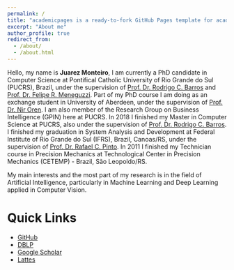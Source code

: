 ```yaml
---
permalink: /
title: "academicpages is a ready-to-fork GitHub Pages template for academic personal websites"
excerpt: "About me"
author_profile: true
redirect_from: 
  - /about/
  - /about.html
---
```


Hello, my name is **Juarez Monteiro**, I am currently a PhD candidate in Computer Science at Pontifical Catholic University of Rio Grande do Sul (PUCRS), Brazil, under the supervision of [Prof. Dr. Rodrigo C. Barros](https://scholar.google.com/citations?user=2vo62sIAAAAJ&hl) and [Prof. Dr. Felipe R. Meneguzzi](https://scholar.google.com/citations?user=uFEbojwAAAAJ&hl).
Part of my PhD course I am doing as an exchange student in University of Aberdeen, under the supervision of [Prof. Dr. Nir Oren](https://scholar.google.com/citations?user=dBcYZecAAAAJ&hl).
I am also member of the Research Group on Business Intelligence (GPIN) here at PUCRS.
In 2018 I finished my Master in Computer Science at PUCRS, also under the supervision of [Prof. Dr. Rodrigo C. Barros](https://scholar.google.com/citations?user=2vo62sIAAAAJ&hl).
I finished my graduation in System Analysis and Development at Federal Institute of Rio Grande do Sul (IFRS), Brazil, Canoas/RS, under the supervision of [Prof. Dr. Rafael C. Pinto](https://scholar.google.com/citations?user=-YrXzz4AAAAJ).
In 2011 I finished my Technician course in Precision Mechanics at Technological Center in Precision Mechanics (CETEMP) - Brazil, São Leopoldo/RS.

My main interests and the most part of my research is in the field of Artificial Intelligence, particularly in Machine Learning and Deep Learning applied in Computer Vision.

Quick Links
======
- [GitHub](https://github.com/jrzmnt)
- [DBLP](http://dblp.uni-trier.de/pers/hd/m/Monteiro:Juarez)
- [Google Scholar](https://scholar.google.com.br/citations?user=LVhKmIIAAAAJ&hl=pt-BR)
- [Lattes](http://lattes.cnpq.br/6307746290114554)
